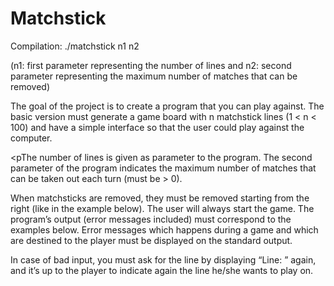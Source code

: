 # Matchstick

<p>Compilation: ./matchstick n1 n2 </p> <p>(n1: first parameter representing the number of lines 
and n2: second parameter representing the maximum number of matches that can be removed) </p>

<p>The goal of the project is to create a program that you can play against.
The basic version must generate a game board with n matchstick lines (1 < n < 100) and have a simple interface so that the user could play against the computer.</p>

<pThe number of lines is given as parameter to the program.
The second parameter of the program indicates the maximum number of matches that can be taken out
each turn (must be > 0). </p>
<p>When matchsticks are removed, they must be removed starting from the right (like in the example below).
The user will always start the game.
The program’s output (error messages included) must correspond to the examples below. Error messages
which happens during a game and which are destined to the player must be displayed on the standard
output. </p>

<p>In case of bad input, you must ask for the line by displaying “Line: ” again, and it’s up to the player to indicate
again the line he/she wants to play on.</p>


